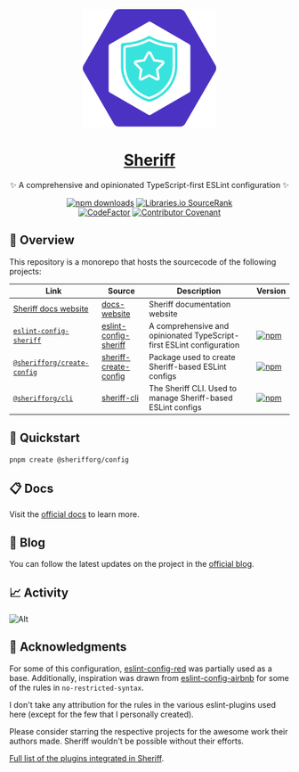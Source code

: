 <div align="center">
  <a href="https://www.eslint-config-sheriff.dev">
      <img src="https://github.com/AndreaPontrandolfo/sheriff/blob/master/apps/docs-website/public/img/sheriff-logo.svg" width="240">
    <h1 align="center">Sheriff</h1>
  </a>
  <p align="center">
    ✨ A comprehensive and opinionated TypeScript-first ESLint configuration ✨
  </p>
  <div>

[![npm downloads](https://img.shields.io/npm/dm/eslint-config-sheriff.svg?label=npm%20downloads&color=1A786D)](https://www.npmjs.com/package/eslint-config-sheriff)
[![Libraries.io SourceRank](https://img.shields.io/librariesio/sourcerank/npm/eslint-config-sheriff?logo=librariesdotio&style=flat-square&color=1A786D)](https://libraries.io/npm/eslint-config-sheriff/sourcerank)<br />
[![CodeFactor](https://www.codefactor.io/repository/github/andreapontrandolfo/sheriff/badge)](https://www.codefactor.io/repository/github/andreapontrandolfo/sheriff)
[![Contributor Covenant](https://img.shields.io/badge/Contributor%20Covenant-2.1-4baaaa.svg?color=1A786D)](CODE_OF_CONDUCT.md)

  </div>
</div>


## 🥳 Overview

This repository is a monorepo that hosts the sourcecode of the following projects:

| Link                                                                           | Source                                                                                                            | Description                                                           | Version                                                                                                                                                  |
| ------------------------------------------------------------------------------ | ----------------------------------------------------------------------------------------------------------------- | --------------------------------------------------------------------- | -------------------------------------------------------------------------------------------------------------------------------------------------------- |
| [Sheriff docs website](https://www.eslint-config-sheriff.dev)                          | [docs-website](https://github.com/AndreaPontrandolfo/sheriff/tree/master/apps/docs-website)                       | Sheriff documentation website                                         | |
| [`eslint-config-sheriff`](https://www.npmjs.com/package/eslint-config-sheriff) | [eslint-config-sheriff](https://github.com/AndreaPontrandolfo/sheriff/tree/master/packages/eslint-config-sheriff) | A comprehensive and opinionated TypeScript-first ESLint configuration | [![npm](https://img.shields.io/npm/v/eslint-config-sheriff.svg?color=1A786D)](https://www.npmjs.com/package/eslint-config-sheriff)                                    |
| [`@sherifforg/create-config`](https://www.npmjs.com/package/@sherifforg/create-config) | [sheriff-create-config](https://github.com/AndreaPontrandolfo/sheriff/tree/master/packages/sheriff-create-config) | Package used to create Sheriff-based ESLint configs                             | [![npm](https://img.shields.io/npm/v/@sherifforg/create-config.svg?color=1A786D)](https://www.npmjs.com/package/@sherifforg/create-config)                                    |
| [`@sherifforg/cli`](https://www.npmjs.com/package/@sherifforg/cli) | [sheriff-cli](https://github.com/AndreaPontrandolfo/sheriff/tree/master/packages/sheriff-cli) | The Sheriff CLI. Used to manage Sheriff-based ESLint configs                             | [![npm](https://img.shields.io/npm/v/@sherifforg/cli.svg?color=1A786D)](https://www.npmjs.com/package/@sherifforg/cli)                                    |

## 🚀 Quickstart

```bash
pnpm create @sherifforg/config
```

## 📋 Docs

Visit the [official docs](https://www.eslint-config-sheriff.dev/docs/introduction) to learn more.

## 📝 Blog

You can follow the latest updates on the project in the [official blog](https://www.eslint-config-sheriff.dev/blog).

## 📈 Activity

![Alt](https://repobeats.axiom.co/api/embed/a1f7ee2ca3d90888bb893a21c14fc8af99ac3086.svg "Repobeats analytics image")

## 💌 Acknowledgments

For some of this configuration, [eslint-config-red](https://github.com/GrosSacASac/JavaScript-Set-Up/blob/master/js/red-javascript-style-guide/index.js) was partially used as a base. Additionally, inspiration was drawn from [eslint-config-airbnb](https://github.com/airbnb/javascript/tree/master/packages/eslint-config-airbnb) for some of the rules in `no-restricted-syntax`.

I don't take any attribution for the rules in the various eslint-plugins used here (except for the few that I personally created). 

Please consider starring the respective projects for the awesome work their authors made. Sheriff wouldn't be possible without their efforts.

[Full list of the plugins integrated in Sheriff](https://www.eslint-config-sheriff.dev/docs/eslint-plugins).
